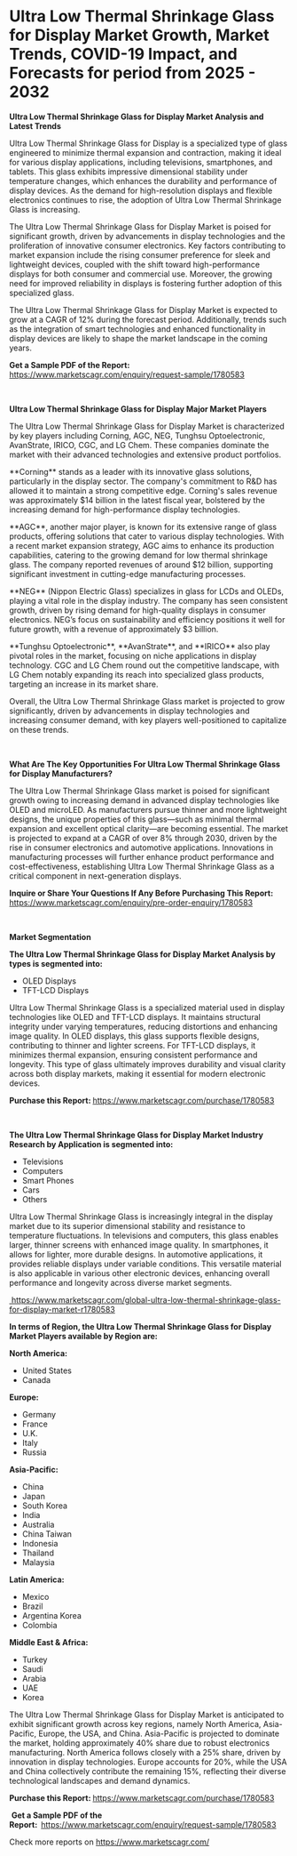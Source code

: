 <p><h1>Ultra Low Thermal Shrinkage Glass for Display Market Growth, Market Trends, COVID-19 Impact, and Forecasts for period from 2025 - 2032</h1></p><p><strong>Ultra Low Thermal Shrinkage Glass for Display Market Analysis and Latest Trends</strong></p>
<p><p>Ultra Low Thermal Shrinkage Glass for Display is a specialized type of glass engineered to minimize thermal expansion and contraction, making it ideal for various display applications, including televisions, smartphones, and tablets. This glass exhibits impressive dimensional stability under temperature changes, which enhances the durability and performance of display devices. As the demand for high-resolution displays and flexible electronics continues to rise, the adoption of Ultra Low Thermal Shrinkage Glass is increasing.</p><p>The Ultra Low Thermal Shrinkage Glass for Display Market is poised for significant growth, driven by advancements in display technologies and the proliferation of innovative consumer electronics. Key factors contributing to market expansion include the rising consumer preference for sleek and lightweight devices, coupled with the shift toward high-performance displays for both consumer and commercial use. Moreover, the growing need for improved reliability in displays is fostering further adoption of this specialized glass. </p><p>The Ultra Low Thermal Shrinkage Glass for Display Market is expected to grow at a CAGR of 12% during the forecast period. Additionally, trends such as the integration of smart technologies and enhanced functionality in display devices are likely to shape the market landscape in the coming years.</p></p>
<p><strong>Get a Sample PDF of the Report:&nbsp;</strong> <a href="https://www.marketscagr.com/enquiry/request-sample/1780583?utm_campaign=3368&utm_medium=2&utm_source=Github&utm_content=ia&utm_term=25032025&utm_id=ultra-low-thermal-shrinkage-glass-for-display">https://www.marketscagr.com/enquiry/request-sample/1780583</a></p>
<p>&nbsp;</p>
<p><strong>Ultra Low Thermal Shrinkage Glass for Display Major Market Players</strong></p>
<p><p>The Ultra Low Thermal Shrinkage Glass for Display Market is characterized by key players including Corning, AGC, NEG, Tunghsu Optoelectronic, AvanStrate, IRICO, CGC, and LG Chem. These companies dominate the market with their advanced technologies and extensive product portfolios.</p><p>**Corning** stands as a leader with its innovative glass solutions, particularly in the display sector. The company's commitment to R&D has allowed it to maintain a strong competitive edge. Corning's sales revenue was approximately $14 billion in the latest fiscal year, bolstered by the increasing demand for high-performance display technologies.</p><p>**AGC**, another major player, is known for its extensive range of glass products, offering solutions that cater to various display technologies. With a recent market expansion strategy, AGC aims to enhance its production capabilities, catering to the growing demand for low thermal shrinkage glass. The company reported revenues of around $12 billion, supporting significant investment in cutting-edge manufacturing processes.</p><p>**NEG** (Nippon Electric Glass) specializes in glass for LCDs and OLEDs, playing a vital role in the display industry. The company has seen consistent growth, driven by rising demand for high-quality displays in consumer electronics. NEG’s focus on sustainability and efficiency positions it well for future growth, with a revenue of approximately $3 billion.</p><p>**Tunghsu Optoelectronic**, **AvanStrate**, and **IRICO** also play pivotal roles in the market, focusing on niche applications in display technology. CGC and LG Chem round out the competitive landscape, with LG Chem notably expanding its reach into specialized glass products, targeting an increase in its market share.</p><p>Overall, the Ultra Low Thermal Shrinkage Glass market is projected to grow significantly, driven by advancements in display technologies and increasing consumer demand, with key players well-positioned to capitalize on these trends.</p></p>
<p>&nbsp;</p>
<p><strong>What Are The Key Opportunities For Ultra Low Thermal Shrinkage Glass for Display Manufacturers?</strong></p>
<p><p>The Ultra Low Thermal Shrinkage Glass market is poised for significant growth owing to increasing demand in advanced display technologies like OLED and microLED. As manufacturers pursue thinner and more lightweight designs, the unique properties of this glass—such as minimal thermal expansion and excellent optical clarity—are becoming essential. The market is projected to expand at a CAGR of over 8% through 2030, driven by the rise in consumer electronics and automotive applications. Innovations in manufacturing processes will further enhance product performance and cost-effectiveness, establishing Ultra Low Thermal Shrinkage Glass as a critical component in next-generation displays.</p></p>
<p><strong>Inquire or Share Your Questions If Any Before Purchasing This Report:</strong> <a href="https://www.marketscagr.com/enquiry/pre-order-enquiry/1780583?utm_campaign=3368&utm_medium=2&utm_source=Github&utm_content=ia&utm_term=25032025&utm_id=ultra-low-thermal-shrinkage-glass-for-display">https://www.marketscagr.com/enquiry/pre-order-enquiry/1780583</a></p>
<p>&nbsp;</p>
<p><strong>Market Segmentation</strong></p>
<p><strong>The Ultra Low Thermal Shrinkage Glass for Display Market Analysis by types is segmented into:</strong></p>
<p><ul><li>OLED Displays</li><li>TFT-LCD Displays</li></ul></p>
<p><p>Ultra Low Thermal Shrinkage Glass is a specialized material used in display technologies like OLED and TFT-LCD displays. It maintains structural integrity under varying temperatures, reducing distortions and enhancing image quality. In OLED displays, this glass supports flexible designs, contributing to thinner and lighter screens. For TFT-LCD displays, it minimizes thermal expansion, ensuring consistent performance and longevity. This type of glass ultimately improves durability and visual clarity across both display markets, making it essential for modern electronic devices.</p></p>
<p><strong>Purchase this Report:&nbsp;</strong><a href="https://www.marketscagr.com/purchase/1780583?utm_campaign=3368&utm_medium=2&utm_source=Github&utm_content=ia&utm_term=25032025&utm_id=ultra-low-thermal-shrinkage-glass-for-display">https://www.marketscagr.com/purchase/1780583</a></p>
<p>&nbsp;</p>
<p><strong>The Ultra Low Thermal Shrinkage Glass for Display Market Industry Research by Application is segmented into:</strong></p>
<p><ul><li>Televisions</li><li>Computers</li><li>Smart Phones</li><li>Cars</li><li>Others</li></ul></p>
<p><p>Ultra Low Thermal Shrinkage Glass is increasingly integral in the display market due to its superior dimensional stability and resistance to temperature fluctuations. In televisions and computers, this glass enables larger, thinner screens with enhanced image quality. In smartphones, it allows for lighter, more durable designs. In automotive applications, it provides reliable displays under variable conditions. This versatile material is also applicable in various other electronic devices, enhancing overall performance and longevity across diverse market segments.</p></p>
<p><a href="https://www.marketscagr.com/global-ultra-low-thermal-shrinkage-glass-for-display-market-r1780583?utm_campaign=3368&utm_medium=2&utm_source=Github&utm_content=ia&utm_term=25032025&utm_id=ultra-low-thermal-shrinkage-glass-for-display">&nbsp;https://www.marketscagr.com/global-ultra-low-thermal-shrinkage-glass-for-display-market-r1780583</a></p>
<p><strong>In terms of Region, the Ultra Low Thermal Shrinkage Glass for Display Market Players available by Region are:</strong></p>
<p>
    <p> <strong> North America: </strong>
        <ul>
            <li>United States</li>
            <li>Canada</li>
        </ul>
        </p> 
    <p> <strong> Europe: </strong>
        <ul>
            <li>Germany</li>
            <li>France</li>
            <li>U.K.</li>
            <li>Italy</li>
            <li>Russia</li>
        </ul>
        </p> 
    <p> <strong> Asia-Pacific: </strong>
        <ul>
            <li>China</li>
            <li>Japan</li>
            <li>South Korea</li>
            <li>India</li>
            <li>Australia</li>
            <li>China Taiwan</li>
            <li>Indonesia</li>
            <li>Thailand</li>
            <li>Malaysia</li>
        </ul>
        </p> 
    <p> <strong> Latin America: </strong>
        <ul>
            <li>Mexico</li>
            <li>Brazil</li>
            <li>Argentina Korea</li>
            <li>Colombia</li>
        </ul>
        </p> 
    <p> <strong> Middle East & Africa: </strong>
        <ul>
            <li>Turkey</li>
            <li>Saudi</li>
            <li>Arabia</li>
            <li>UAE</li>
            <li>Korea</li>
        </ul>
    </p>
    </p>
<p><p>The Ultra Low Thermal Shrinkage Glass for Display Market is anticipated to exhibit significant growth across key regions, namely North America, Asia-Pacific, Europe, the USA, and China. Asia-Pacific is projected to dominate the market, holding approximately 40% share due to robust electronics manufacturing. North America follows closely with a 25% share, driven by innovation in display technologies. Europe accounts for 20%, while the USA and China collectively contribute the remaining 15%, reflecting their diverse technological landscapes and demand dynamics.</p></p>
<p><strong>Purchase this Report: </strong><a href="https://www.marketscagr.com/purchase/1780583?utm_campaign=3368&utm_medium=2&utm_source=Github&utm_content=ia&utm_term=25032025&utm_id=ultra-low-thermal-shrinkage-glass-for-display">https://www.marketscagr.com/purchase/1780583</a></p>
<p>&nbsp;<strong>Get a Sample PDF of the Report:&nbsp;&nbsp;</strong><a href="https://www.marketscagr.com/enquiry/request-sample/1780583?utm_campaign=3368&utm_medium=2&utm_source=Github&utm_content=ia&utm_term=25032025&utm_id=ultra-low-thermal-shrinkage-glass-for-display">https://www.marketscagr.com/enquiry/request-sample/1780583</a></p>
<p><strong></strong></p>
<p>Check more reports on <a href="https://www.marketscagr.com/?utm_campaign=3368&utm_medium=2&utm_source=Github&utm_content=ia&utm_term=25032025&utm_id=ultra-low-thermal-shrinkage-glass-for-display">https://www.marketscagr.com/</a></p>
